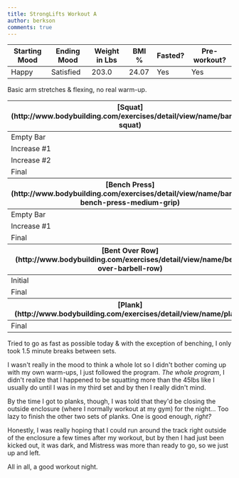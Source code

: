 ```yaml
---
title: StrongLifts Workout A
author: berkson
comments: true
---
```


<table class="u-full-width">
  <thead>
  <tr>
  <th>Starting Mood</th>
  <th>Ending Mood</th>
  <th>Weight in Lbs</th>
  <th>BMI %</th>
  <th>Fasted?</th>
  <th>Pre-workout?</th>
  </tr>
  <thead>
  <tbody>
  <tr>
  <td>Happy</td>
  <td>Satisfied</td>
  <td>203.0</td>
  <td>24.07</td>
  <td>Yes</td>
  <td>Yes</td>
  </tr>
  </tbody>
</table>

Basic arm stretches & flexing, no real warm-up.<br>

<table class="u-full-width">
  <thead>
  <tr>
  <th>[Squat](http://www.bodybuilding.com/exercises/detail/view/name/barbell-squat)</th>
  <th>Weight in Lbs</th>
  <th>Sets</th>
  <th>Reps</th>
  </tr>
  <thead>
  <tbody>
  <tr>
  <td>Empty Bar</td>
  <td>45</td>
  <td>2</td>
  <td>5</td>
  </tr>
  <tr>
  <td>Increase #1</td>
  <td>95</td>
  <td>1</td>
  <td>5</td>
  </tr>
  <tr>
  <td>Increase #2</td>
  <td>115</td>
  <td>1</td>
  <td>3</td>
  </tr>
  <tr>
  <td>Final</td>
  <td>140</td>
  <td>5</td>
  <td>5</td>
  </tr>
  </tbody>
  <thead>
  <th>[Bench Press](http://www.bodybuilding.com/exercises/detail/view/name/barbell-bench-press-medium-grip)</th>
  <th>Weight in Lbs</th>
  <th>Sets</th>
  <th>Reps</th>
  <thead>
  <tbody>
  <tr>
  <td>Empty Bar</td>
  <td>45</td>
  <td>2</td>
  <td>5</td>
  </tr>
  <tr>
  <td>Increase #1</td>
  <td>75</td>
  <td>1</td>
  <td>3</td>
  </tr>
  <tr>
  <td>Final</td>
  <td>105</td>
  <td>5</td>
  <td>5</td>
  </tr>
  </tbody>
  <thead>
  <tr>
  <th>[Bent Over Row](http://www.bodybuilding.com/exercises/detail/view/name/bent-over-barbell-row)</th>
  <th>Weight in Lbs</th>
  <th>Sets</th>
  <th>Reps</th>
  </tr>
  <thead>
  <tbody>
  <tr>
  <td>Initial</td>
  <td>95</td>
  <td>1</td>
  <td>5</td>
  </tr>
  <tr>
  <td>Final</td>
  <td>125</td>
  <td>5</td>
  <td>5</td>
  </tr>
  </tbody>
  <thead>
  <tr>
  <th>[Plank](http://www.bodybuilding.com/exercises/detail/view/name/plank)</th>
  <th>Weight in Lbs</th>
  <th>Sets</th>
  <th>Seconds</th>
  </tr>
  <thead>
  <tbody>
  <tr>
  <td>Final</td>
  <td>Bodyweight</td>
  <td>1</td>
  <td>50</td>
  </tr>
  </tbody>
</table>

Tried to go as fast as possible today & with the exception of benching, I only took 1.5 minute breaks between sets.

I wasn't really in the mood to think a whole lot so I didn't bother coming up with my own warm-ups, I just followed the program. *The whole program*, I didn't realize that I happened to be squatting more than the 45lbs like I usually do until I was in my third set and by then I really didn't mind.

By the time I got to planks, though, I was told that they'd be closing the outside enclosure (where I normally workout at my gym) for the night... Too lazy to finish the other two sets of planks. One is good enough, *right?*

Honestly, I was really hoping that I could run around the track right outside of the enclosure a few times after my workout, but by then I had just been kicked out, it was dark, and Mistress was more than ready to go, so we just up and left.

All in all, a good workout night.
